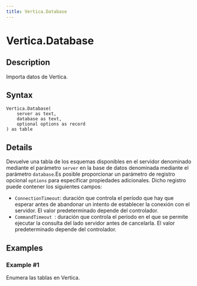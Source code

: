 ```yaml
---
title: Vertica.Database
---
```


# Vertica.Database


## Description

Importa datos de Vertica.


## Syntax

```powerquery
Vertica.Database(
    server as text,
    database as text,
    optional options as record
) as table
```


## Details

Devuelve una tabla de los esquemas disponibles en el servidor denominado mediante el parámetro <code>server</code> en la base de datos denominada mediante el parámetro <code>database</code>.Es posible proporcionar un parámetro de registro opcional <code>options</code> para especificar propiedades adicionales. Dicho registro puede contener los siguientes campos:<ul>    <li><code>ConnectionTimeout</code>: duración que controla el período que hay que esperar antes de abandonar un intento de establecer la conexión con el servidor. El valor predeterminado depende del controlador.</li>    <li><code>CommandTimeout </code>: duración que controla el período en el que se permite ejecutar la consulta del lado servidor antes de cancelarla. El valor predeterminado depende del controlador.</li></ul>


## Examples

### Example #1 
Enumera las tablas en Vertica.
```powerquery

```



